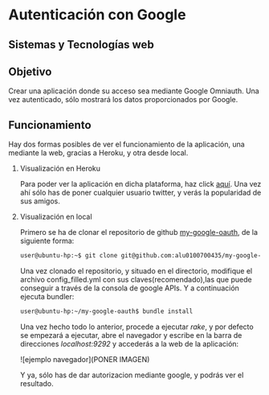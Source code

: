 Autenticación con Google
=========
Sistemas y Tecnologías web
---------------------------


Objetivo
-----

Crear una aplicación donde su acceso sea mediante Google Omniauth. Una vez autenticado, sólo mostrará los datos proporcionados por Google.

Funcionamiento
-----

Hay dos formas posibles de ver el funcionamiento de la aplicación, una mediante la web, gracias a Heroku, y otra desde local.

1. Visualización en Heroku
    
    Para poder ver la aplicación en dicha plataforma, haz click [aquí].
    Una vez ahí sólo has de poner cualquier usuario twitter, y verás la popularidad de sus amigos.

2. Visualización en local

    Primero se ha de clonar el repositorio de github [my-google-oauth], de la siguiente forma: 
    
    ```sh
    user@ubuntu-hp:~$ git clone git@github.com:alu0100700435/my-google-oauth.git
    ```
    Una vez clonado el repositorio, y situado en el directorio, modifique el archivo config_filled.yml con sus claves(recomendado),las que puede conseguir a través de la consola de google APIs. Y a continuación ejecuta bundler:
    
    ```sh
    user@ubuntu-hp:~/my-google-oauth$ bundle install
    ```
    
    Una vez hecho todo lo anterior, procede a ejecutar *rake*, y por defecto se empezará a ejecutar, abre el navegador y escribe en la barra de direcciones *localhost:9292* y accederás a la web de la aplicación:
    
    ![ejemplo navegador](PONER IMAGEN) 
    
    Y ya, sólo has de dar autorizacion mediante google, y podrás ver el resultado.
    
    

[aquí]:http://my-google-oauth.herokuapp.com
[my-google-oauth]:https://github.com/alu0100700435/my-google-oauth
